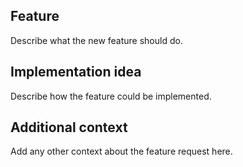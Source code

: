 ## Feature

Describe what the new feature should do.

## Implementation idea

Describe how the feature could be implemented.

## Additional context

Add any other context about the feature request here.
